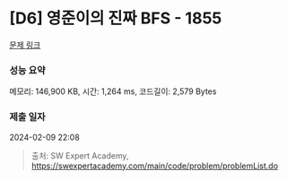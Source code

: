 # [D6] 영준이의 진짜 BFS - 1855 

[문제 링크](https://swexpertacademy.com/main/code/problem/problemDetail.do?contestProbId=AV5LnipaDvwDFAXc) 

### 성능 요약

메모리: 146,900 KB, 시간: 1,264 ms, 코드길이: 2,579 Bytes

### 제출 일자

2024-02-09 22:08



> 출처: SW Expert Academy, https://swexpertacademy.com/main/code/problem/problemList.do